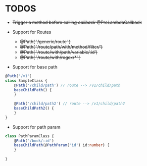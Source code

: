 # TODOS

* ~~Trigger a method before calling _callback_ @PreLambdaCallback~~
* Support for Routes
    - ~~@Path( '/generic/route' )~~
    - ~~@Path( '/route/path/with/method/filter/')~~
    - ~~@Path( '/route/with/path/variable/:id')~~
    - ~~@Path( '/route/with/regex/*' )~~

* Support for base path    
```typescript
@Path('/v1')
class SampleClass {
    @Path('/child/path') // route --> /v1/child/path
    baseChildPath() {
    }
    
    @Path('/child/path2') // route --> /v1/child/path2
    baseChildPath2() {
    }
}
```

* Support for path param
```typescript
class PathParamClass {
    @Path('/book/:id')
    baseChildPath(@PathParam('id') id:number) {
    }
    
}
```
